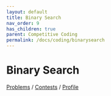 ```yaml
---
layout: default
title: Binary Search
nav_order: 9
has_children: true
parent: Competitive Coding
permalink: /docs/coding/binarysearch
---
```


# Binary Search

[Problems](https://binarysearch.com/problems) / [Contests](https://binarysearch.com/contest) / [Profile](https://binarysearch.com/@/r8x)
